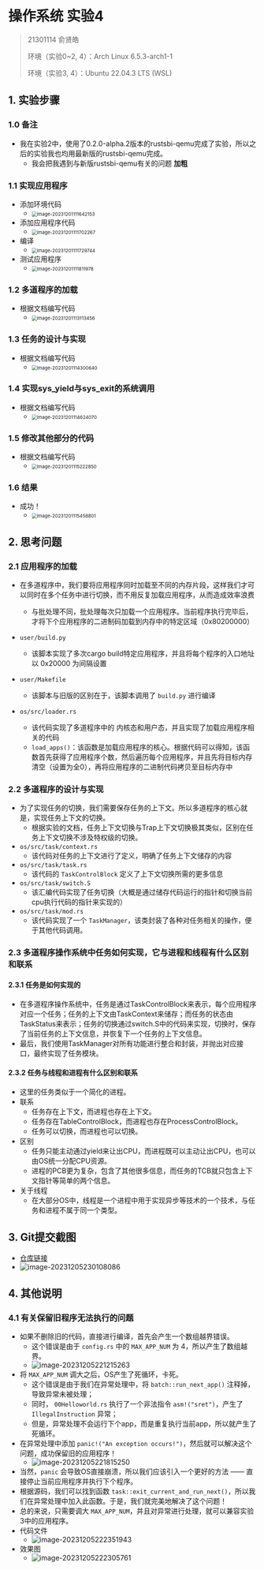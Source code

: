 # 操作系统 实验4

> 21301114 俞贤皓
>
> 环境（实验0~2, 4）：Arch Linux 6.5.3-arch1-1
>
> 环境（实验3, 4）：Ubuntu 22.04.3 LTS (WSL)

## 1. 实验步骤

### 1.0 备注

* 我在实验2中，使用了0.2.0-alpha.2版本的rustsbi-qemu完成了实验，所以之后的实验我也均用最新版的rustsbi-qemu完成。
  * 我会把我遇到与新版rustsbi-qemu有关的问题 **加粗**

### 1.1 实现应用程序

* 添加环境代码
  * <img src="./README/image-20231201111642153.png" alt="image-20231201111642153" style="zoom:67%;" />
* 添加应用程序代码
  * <img src="./README/image-20231201111702267.png" alt="image-20231201111702267" style="zoom:67%;" />
* 编译
  * <img src="./README/image-20231201111729744.png" alt="image-20231201111729744" style="zoom:67%;" />
* 测试应用程序
  * <img src="./README/image-20231201111811978.png" alt="image-20231201111811978" style="zoom:67%;" />

### 1.2 多道程序的加载

* 根据文档编写代码
  * <img src="./README/image-20231201113113456.png" alt="image-20231201113113456" style="zoom:67%;" />

### 1.3 任务的设计与实现

* 根据文档编写代码
  * <img src="./README/image-20231201114300640.png" alt="image-20231201114300640" style="zoom:67%;" />

### 1.4 实现sys_yield与sys_exit的系统调用

* 根据文档编写代码
  * <img src="./README/image-20231201114624070.png" alt="image-20231201114624070" style="zoom:67%;" />

### 1.5 修改其他部分的代码

* 根据文档编写代码
  * <img src="./README/image-20231201115222850.png" alt="image-20231201115222850" style="zoom:67%;" />

### 1.6 结果

* 成功！
  * <img src="./README/image-20231201115458801.png" alt="image-20231201115458801" style="zoom:67%;" />

## 2. 思考问题

### 2.1 应用程序的加载

* 在多道程序中，我们要将应用程序同时加载至不同的内存片段，这样我们才可以同时在多个任务中进行切换，而不用反复加载应用程序，从而造成效率浪费
  * 与批处理不同，批处理每次只加载一个应用程序。当前程序执行完毕后，才将下个应用程序的二进制码加载到内存中的特定区域（0x80200000）

* `user/build.py`
  * 该脚本实现了多次cargo build特定应用程序，并且将每个程序的入口地址以 0x20000 为间隔设置
* `user/Makefile`
  * 该脚本与旧版的区别在于，该脚本调用了 `build.py` 进行编译
* `os/src/loader.rs`
  * 该代码实现了多道程序中的 内核态和用户态，并且实现了加载应用程序相关的代码
  * `load_apps()`：该函数是加载应用程序的核心。根据代码可以得知，该函数首先获得了应用程序个数，然后遍历每个应用程序，并且先将目标内存清空（设置为全0），再将应用程序的二进制代码拷贝至目标内存中


### 2.2 多道程序的设计与实现

* 为了实现任务的切换，我们需要保存任务的上下文。所以多道程序的核心就是，实现任务上下文的切换。
  * 根据实验的文档，任务上下文切换与Trap上下文切换极其类似，区别在任务上下文切换不涉及特权级的切换。
* `os/src/task/context.rs`
  * 该代码对任务的上下文进行了定义，明确了任务上下文储存的内容
* `os/src/task/task.rs`
  * 该代码的 `TaskControlBlock` 定义了上下文切换所需的更多信息
* `os/src/task/switch.S`
  * 该汇编代码实现了任务切换（大概是通过储存代码运行的指针和切换当前cpu执行代码的指针来实现的）
* `os/src/task/mod.rs`
  * 该代码实现了一个 `TaskManager`，该类封装了各种对任务相关的操作，便于其他代码调用。

### 2.3 多道程序操作系统中任务如何实现，它与进程和线程有什么区别和联系

#### 2.3.1 任务是如何实现的

* 在多道程序操作系统中，任务是通过TaskControlBlock来表示，每个应用程序对应一个任务；任务的上下文由TaskContext来储存；而任务的状态由TaskStatus来表示；任务的切换通过switch.S中的代码来实现，切换时，保存了当前任务的上下文信息，并恢复下一个任务的上下文信息。
* 最后，我们使用TaskManager对所有功能进行整合和封装，并抛出对应接口，最终实现了任务模块。

#### 2.3.2 任务与线程和进程有什么区别和联系

* 这里的任务类似于一个简化的进程。
* 联系
  * 任务存在上下文，而进程也存在上下文。
  * 任务存在TableControlBlock，而进程也存在ProcessControlBlock。
  * 任务可以切换，而进程也可以切换。
* 区别
  * 任务只能主动通过yield来让出CPU，而进程既可以主动让出CPU，也可以由OS统一分配CPU资源。
  * 进程的PCB更为复杂，包含了其他很多信息，而任务的TCB就只包含上下文指针等简单的两个信息。
* 关于线程
  * 在大部分OS中，线程是一个进程中用于实现异步等技术的一个技术，与任务和进程不属于同一个类型。

## 3. Git提交截图

* [仓库链接](https://github.com/YXHXianYu/GardenerOS)
* ![image-20231205230108086](./README/image-20231205230108086.png)

## 4. 其他说明

### 4.1 有关保留旧程序无法执行的问题

* 如果不删除旧的代码，直接进行编译，首先会产生一个数组越界错误。
  * 这个错误是由于 `config.rs` 中的 `MAX_APP_NUM` 为 $4$，所以产生了数组越界。
  * ![image-20231205221215263](./README/image-20231205221215263.png)
* 将 `MAX_APP_NUM` 调大之后，OS产生了死循环，卡死。
  * 这个错误是由于我们在异常处理中，将 `batch::run_next_app()` 注释掉，导致异常未被处理；
  * 同时， `00Helloworld.rs` 执行了一个非法指令 `asm!("sret")`，产生了 `IllegalInstruction` 异常；
  * 但是，异常处理不会运行下个app，而是重复执行当前app，所以就产生了死循环。
* 在异常处理中添加 `panic!("An exception occurs!")`，然后就可以解决这个问题，成功保留旧的应用程序！
  * ![image-20231205221815250](./README/image-20231205221815250.png)
* 当然，`panic` 会导致OS直接崩溃，所以我们应该引入一个更好的方法 —— 直接停止当前应用程序并执行下个程序。
* 根据源码，我们可以找到函数 `task::exit_current_and_run_next()`，所以我们在异常处理中加入此函数。于是，我们就完美地解决了这个问题！
* 总的来说，只需要调大 `MAX_APP_NUM`，并且对异常进行处理，就可以兼容实验3中的应用程序。
* 代码文件
  * ![image-20231205222351943](./README/image-20231205222351943.png)
* 效果图
  * ![image-20231205222305761](./README/image-20231205222305761.png)
